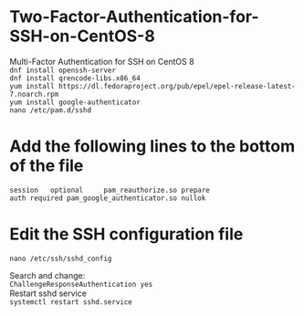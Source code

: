 # Two-Factor-Authentication-for-SSH-on-CentOS-8
Multi-Factor Authentication for SSH on CentOS 8   
``dnf install openssh-server``   
``dnf install qrencode-libs.x86_64``   
``yum install https://dl.fedoraproject.org/pub/epel/epel-release-latest-7.noarch.rpm``   
``yum install google-authenticator``  
``nano /etc/pam.d/sshd``   
# Add the following lines to the bottom of the file   
``session   optional     pam_reauthorize.so prepare``   
``auth required pam_google_authenticator.so nullok``   
# Edit the SSH configuration file   
``nano /etc/ssh/sshd_config`` 

Search and change:   
``ChallengeResponseAuthentication yes``  
Restart sshd service   
``systemctl restart sshd.service``   
